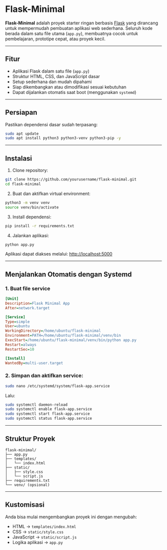 # Flask-Minimal

**Flask-Minimal** adalah proyek starter ringan berbasis [Flask](https://flask.palletsprojects.com/) yang dirancang untuk mempermudah pembuatan aplikasi web sederhana. Seluruh kode berada dalam satu file utama (`app.py`), membuatnya cocok untuk pembelajaran, prototipe cepat, atau proyek kecil.

---

## Fitur

* Aplikasi Flask dalam satu file (`app.py`)
* Struktur HTML, CSS, dan JavaScript dasar
* Setup sederhana dan mudah dipahami
* Siap dikembangkan atau dimodifikasi sesuai kebutuhan
* Dapat dijalankan otomatis saat boot (menggunakan `systemd`)

---

## Persiapan

Pastikan dependensi dasar sudah terpasang:

```bash
sudo apt update
sudo apt install python3 python3-venv python3-pip -y
```

---

## Instalasi

1. Clone repository:

```bash
git clone https://github.com/yourusername/flask-minimal.git
cd flask-minimal
```

2. Buat dan aktifkan virtual environment:

```bash
python3 -m venv venv
source venv/bin/activate
```

3. Install dependensi:

```bash
pip install -r requirements.txt
```

4. Jalankan aplikasi:

```bash
python app.py
```

Aplikasi dapat diakses melalui: [http://localhost:5000](http://localhost:5000)

---

## Menjalankan Otomatis dengan Systemd

### 1. Buat file service

```ini
[Unit]
Description=Flask Minimal App
After=network.target

[Service]
Type=simple
User=ubuntu
WorkingDirectory=/home/ubuntu/flask-minimal
Environment=PATH=/home/ubuntu/flask-minimal/venv/bin
ExecStart=/home/ubuntu/flask-minimal/venv/bin/python app.py
Restart=always
RestartSec=10

[Install]
WantedBy=multi-user.target
```

### 2. Simpan dan aktifkan service:

```bash
sudo nano /etc/systemd/system/flask-app.service
```

Lalu:

```bash
sudo systemctl daemon-reload
sudo systemctl enable flask-app.service
sudo systemctl start flask-app.service
sudo systemctl status flask-app.service
```

---

## Struktur Proyek

```
flask-minimal/
├── app.py
├── templates/
│   └── index.html
├── static/
│   ├── style.css
│   └── script.js
├── requirements.txt
└── venv/ (opsional)
```

---

## Kustomisasi

Anda bisa mulai mengembangkan proyek ini dengan mengubah:

* HTML → `templates/index.html`
* CSS → `static/style.css`
* JavaScript → `static/script.js`
* Logika aplikasi → `app.py`

